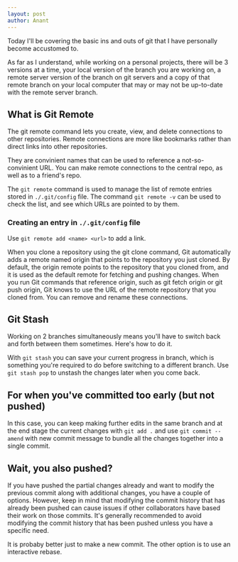 ```yaml
---
layout: post
author: Anant
---
```


Today I'll be covering the basic ins and outs of git that I have personally become accustomed to.

As far as I understand, while working on a personal projects, there will be 3 versions at a time, your local version of the branch you are working on, a remote server version of the branch on git servers and a copy of that remote branch on your local computer that may or may not be up-to-date with the remote server branch.

## What is Git Remote
The git remote command lets you create, view, and delete connections to other repositories. Remote connections are more like bookmarks rather than direct links into other repositories.

They are convinient names that can be used to reference a not-so-convinient URL.
You can make remote connections to the central repo, as well as to a friend's repo.

The `git remote` command is used to manage the list of remote entries stored in `./.git/config` file.
The command `git remote -v` can be used to check the list, and see which URLs are pointed to by them.

### Creating an entry in `./.git/config` file

Use `git remote add <name> <url>` to add a link.

When you clone a repository using the git clone command, Git automatically adds a remote named origin that points to the repository you just cloned. By default, the origin remote points to the repository that you cloned from, and it is used as the default remote for fetching and pushing changes. When you run Git commands that reference origin, such as git fetch origin or git push origin, Git knows to use the URL of the remote repository that you cloned from. You can remove and rename these connections.


## Git Stash
Working on 2 branches simultaneously means you'll have to switch back and forth between them sometimes. Here's how to do it.

With `git stash` you can save your current progress in branch, which is something you're required to do before switching to a different branch. Use `git stash pop` to unstash the changes later when you come back.

## For when you've committed too early (but not pushed) 
In this case, you can keep making further edits in the same branch and at the end stage the current changes with `git add .` and use `git commit --amend` with new commit message to bundle all the changes together into a single commit.

## Wait, you also pushed?
If you have pushed the partial changes already and want to modify the previous commit along with additional changes, you have a couple of options. However, keep in mind that modifying the commit history that has already been pushed can cause issues if other collaborators have based their work on those commits. It's generally recommended to avoid modifying the commit history that has been pushed unless you have a specific need.

It is probaby better just to make a new commit. The other option is to use an interactive rebase.


